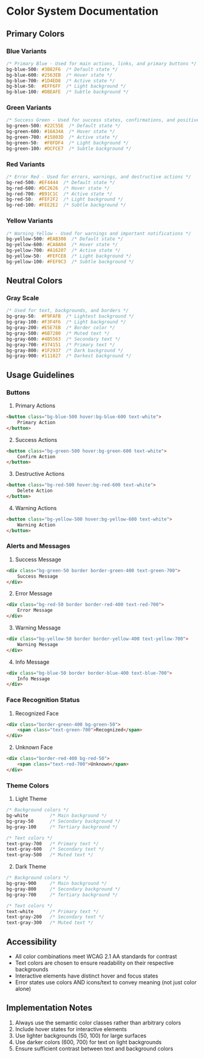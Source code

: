 # Color System Documentation

## Primary Colors

### Blue Variants
```css
/* Primary Blue - Used for main actions, links, and primary buttons */
bg-blue-500: #3B82F6  /* Default state */
bg-blue-600: #2563EB  /* Hover state */
bg-blue-700: #1D4ED8  /* Active state */
bg-blue-50:  #EFF6FF  /* Light background */
bg-blue-100: #DBEAFE  /* Subtle background */
```

### Green Variants
```css
/* Success Green - Used for success states, confirmations, and positive actions */
bg-green-500: #22C55E  /* Default state */
bg-green-600: #16A34A  /* Hover state */
bg-green-700: #15803D  /* Active state */
bg-green-50:  #F0FDF4  /* Light background */
bg-green-100: #DCFCE7  /* Subtle background */
```

### Red Variants
```css
/* Error Red - Used for errors, warnings, and destructive actions */
bg-red-500: #EF4444  /* Default state */
bg-red-600: #DC2626  /* Hover state */
bg-red-700: #B91C1C  /* Active state */
bg-red-50:  #FEF2F2  /* Light background */
bg-red-100: #FEE2E2  /* Subtle background */
```

### Yellow Variants
```css
/* Warning Yellow - Used for warnings and important notifications */
bg-yellow-500: #EAB308  /* Default state */
bg-yellow-600: #CA8A04  /* Hover state */
bg-yellow-700: #A16207  /* Active state */
bg-yellow-50:  #FEFCE8  /* Light background */
bg-yellow-100: #FEF9C3  /* Subtle background */
```

## Neutral Colors

### Gray Scale
```css
/* Used for text, backgrounds, and borders */
bg-gray-50:  #F9FAFB  /* Lightest background */
bg-gray-100: #F3F4F6  /* Light background */
bg-gray-200: #E5E7EB  /* Border color */
bg-gray-500: #6B7280  /* Muted text */
bg-gray-600: #4B5563  /* Secondary text */
bg-gray-700: #374151  /* Primary text */
bg-gray-800: #1F2937  /* Dark background */
bg-gray-900: #111827  /* Darkest background */
```

## Usage Guidelines

### Buttons

1. Primary Actions
```html
<button class="bg-blue-500 hover:bg-blue-600 text-white">
    Primary Action
</button>
```

2. Success Actions
```html
<button class="bg-green-500 hover:bg-green-600 text-white">
    Confirm Action
</button>
```

3. Destructive Actions
```html
<button class="bg-red-500 hover:bg-red-600 text-white">
    Delete Action
</button>
```

4. Warning Actions
```html
<button class="bg-yellow-500 hover:bg-yellow-600 text-white">
    Warning Action
</button>
```

### Alerts and Messages

1. Success Message
```html
<div class="bg-green-50 border border-green-400 text-green-700">
    Success Message
</div>
```

2. Error Message
```html
<div class="bg-red-50 border border-red-400 text-red-700">
    Error Message
</div>
```

3. Warning Message
```html
<div class="bg-yellow-50 border border-yellow-400 text-yellow-700">
    Warning Message
</div>
```

4. Info Message
```html
<div class="bg-blue-50 border border-blue-400 text-blue-700">
    Info Message
</div>
```

### Face Recognition Status

1. Recognized Face
```html
<div class="border-green-400 bg-green-50">
    <span class="text-green-700">Recognized</span>
</div>
```

2. Unknown Face
```html
<div class="border-red-400 bg-red-50">
    <span class="text-red-700">Unknown</span>
</div>
```

### Theme Colors

1. Light Theme
```css
/* Background colors */
bg-white        /* Main background */
bg-gray-50      /* Secondary background */
bg-gray-100     /* Tertiary background */

/* Text colors */
text-gray-700   /* Primary text */
text-gray-600   /* Secondary text */
text-gray-500   /* Muted text */
```

2. Dark Theme
```css
/* Background colors */
bg-gray-900     /* Main background */
bg-gray-800     /* Secondary background */
bg-gray-700     /* Tertiary background */

/* Text colors */
text-white      /* Primary text */
text-gray-200   /* Secondary text */
text-gray-300   /* Muted text */
```

## Accessibility

- All color combinations meet WCAG 2.1 AA standards for contrast
- Text colors are chosen to ensure readability on their respective backgrounds
- Interactive elements have distinct hover and focus states
- Error states use colors AND icons/text to convey meaning (not just color alone)

## Implementation Notes

1. Always use the semantic color classes rather than arbitrary colors
2. Include hover states for interactive elements
3. Use lighter backgrounds (50, 100) for large surfaces
4. Use darker colors (600, 700) for text on light backgrounds
5. Ensure sufficient contrast between text and background colors